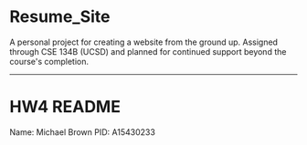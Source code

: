# Resume_Site
A personal project for creating a website from the ground up. Assigned through CSE 134B (UCSD) and planned for continued support beyond the course's completion.

--------

# HW4 README
Name: Michael Brown
PID: A15430233